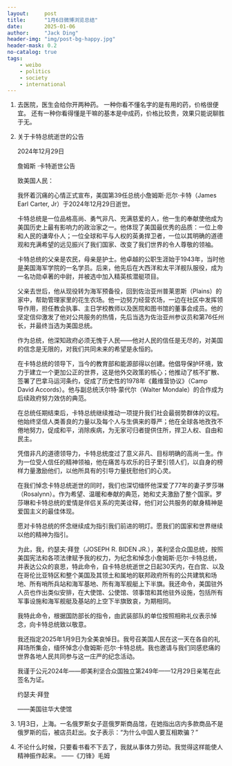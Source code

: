 ```yaml
---
layout:     post
title:      "1月6日微博浏览总结"
date:       2025-01-06
author:     "Jack Ding"
header-img: "img/post-bg-happy.jpg"
header-mask: 0.2
no-catalog: true
tags:
    - weibo
    - politics
    - society
    - international
---
```


1. 去医院，医生会给你开两种药。
   一种你看不懂名字的是有用的药，价格很便宜。
   还有一种你看得懂是干嘛的基本是中成药，价格比较贵，效果只能说聊胜于无。

2. 关于卡特总统逝世的公告

   2024年12月29日

   詹姆斯 ·卡特逝世公告

   致美国人民：

   我怀着沉痛的心情正式宣布，美国第39任总统小詹姆斯·厄尔·卡特（James Earl Carter, Jr）于2024年12月29日逝世。

   卡特总统是一位品格高尚、勇气非凡、充满慈爱的人，他一生的奉献使他成为美国历史上最有影响力的政治家之一。他体现了美国最优秀的品质：一位上帝和人民的谦卑仆人；一位全球和平与人权的英勇捍卫者，一位以其明确的道德观和充满希望的远见振兴了我们国家、改变了我们世界的令人尊敬的领袖。

   卡特总统的父亲是农民，母亲是护士。他卓越的公职生涯始于1943年，当时他是美国海军学院的一名学员。后来，他先后在大西洋和太平洋舰队服役，成为一名功勋卓著的中尉，并被选中加入精英核潜艇项目。

   父亲去世后，他从现役转为海军预备役，回到佐治亚州普莱恩斯（Plains）的家中，帮助管理家里的花生农场。他一边努力经营农场，一边在社区中发挥领导作用，担任教会执事、主日学校教师以及医院和图书馆的董事会成员。他的坚定信仰激发了他对公共服务的热情，先后当选为佐治亚州参议员和第76任州长，并最终当选为美国总统。

   作为总统，他深知政府必须无愧于人民——他对人民的信任是无尽的，对美国的信念是无限的，对我们共同未来的希望是永恒的。

   在卡特总统的领导下，当今的教育部和能源部得以创建。他倡导保护环境，致力于建立一个更加公正的世界，这是他外交政策的核心；他推动了核不扩散、签署了巴拿马运河条约，促成了历史性的1978年《戴维营协议》（Camp David Accords）。他与副总统沃尔特·蒙代尔（Walter Mondale）的合作成为后续政府努力效仿的典范。

   在总统任期结束后，卡特总统继续推动一项提升我们社会最弱势群体的议程。他始终坚信人类善良的力量以及每个人与生俱来的尊严；他在全球各地孜孜不倦地努力，促成和平，消除疾病，为无家可归者提供住所，捍卫人权、自由和民主。

   凭借非凡的道德领导力，卡特总统度过了意义非凡、目标明确的高尚一生。作为一位受人信任的精神领袖，他在痛苦与欢乐的日子里引领人们，以自身的榜样力量激励他们，以他所具有的引导力量抚慰他们的心灵。

   在我们悼念卡特总统逝世的同时，我们也深切缅怀他深爱了77年的妻子罗莎琳（Rosalynn）。作为希望、温暖和奉献的典范，她和丈夫激励了整个国家。罗莎琳和卡特总统的爱情是伴侣关系的完美诠释，他们对公共服务的献身精神是爱国主义的最佳体现。

   愿对卡特总统的怀念继续成为指引我们前进的明灯。愿我们的国家和世界继续以他的精神为指引。

   为此，我，约瑟夫·拜登（JOSEPH R. BIDEN JR.），美利坚合众国总统，按照美国宪法和各项法律赋予我的权力，为纪念和悼念小詹姆斯·厄尔·卡特总统，并表达公众的哀思，特此命令，自卡特总统逝世之日起30天内，在白宫、以及在哥伦比亚特区和整个美国及其领土和属地的联邦政府所有的公共建筑和场地、所有哨所兵站和海军基地、所有海军舰艇上下半旗。我还命令，美国驻外人员也作出类似安排，在大使馆、公使馆、领事馆和其他驻外设施，包括所有军事设施和海军舰艇及基站的上空下半旗致哀，为期相同。

   我特此命令，根据国防部长的指令，由武装部队的单位按照相称礼仪表示悼念，向卡特总统致以敬意。

   我还指定2025年1月9日为全美哀悼日。我号召美国人民在这一天在各自的礼拜场所集会，缅怀悼念小詹姆斯·厄尔·卡特总统。我也邀请与我们同感悲痛的世界各地人民共同参与这一庄严的纪念活动。

   我谨于公元2024年——即美利坚合众国独立第249年——12月29日亲笔在此签名为证。

   约瑟夫·拜登

   ——美国驻华大使馆

3. 1月3日，上海。一名俄罗斯女子逛俄罗斯商品馆，在她指出店内多款商品不是俄罗斯的后，被店员赶出。女子表示：“为什么中国人要互相欺骗？”

4. 不论什么时候，只要看书看不下去了，我就从事体力劳动。我觉得这样能使人精神振作起来。
   ——《刀锋》毛姆

